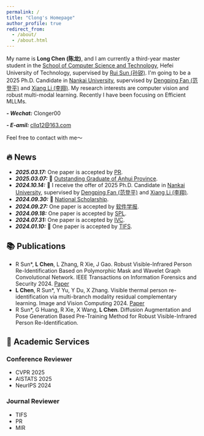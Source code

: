 ```yaml
---
permalink: /
title: "Clong's Homepage"
author_profile: true
redirect_from: 
  - /about/
  - /about.html
---
```


My name is **Long Chen (陈龙)**, and I am currently a third-year master student in the [School of Computer Science and Technology](https://ci.hfut.edu.cn/), Hefei University of Technology, supervised by [Rui Sun (孙锐)](https://faculty.hfut.edu.cn/sr1/zh_CN/index.htm). I'm going to be a 2025 Ph.D. Candidate in [Nankai University](https://cc.nankai.edu.cn/), supervised by [Dengping Fan (范登平)](https://dengpingfan.github.io/pages/People.html) and [Xiang Li (李翔)](https://implus.github.io/). My research interests are computer vision and robust multi-modal learning. Recently I have been focusing on Efficient MLLMs.

<strong><i>- Wechat:</i></strong> Clonger00

<strong><i>- E-amil: </i></strong>cllq12@163.com

Feel free to contact with me～
 
🔥 News
---
- <strong><i>2025.03.17:</i></strong> One paper is accepted by [PR](https://www.sciencedirect.com/science/article/pii/S0031320325002754).
- <strong><i>2025.03.07:</i></strong> 🎉 [Outstanding Graduate of Anhui Province](https://ci.hfut.edu.cn/info/1063/15458.htm).
- <strong><i>2024.10.14:</i></strong> 🎉 I receive the offer of 2025 Ph.D. Candidate in [Nankai University](https://cc.nankai.edu.cn/), supervised by [Dengping Fan (范登平)](https://dengpingfan.github.io/pages/People.html) and [Xiang Li (李翔)](https://implus.github.io/). 
- <strong><i>2024.09.30:</i></strong> 🎉 [National Scholarship](https://ci.hfut.edu.cn/info/1063/15083.htm).
- <strong><i>2024.09.27:</i></strong> One paper is accepted by [软件学报](https://www.jos.org.cn/jos/article/abstract/7293).
- <strong><i>2024.09.18:</i></strong> One paper is accepted by [SPL](https://ieeexplore.ieee.org/abstract/document/10689388).  
- <strong><i>2024.07.31:</i></strong> One paper is accepted by [IVC](https://www.sciencedirect.com/science/article/pii/S0262885624003068).
- <strong><i>2024.01.10:</i></strong> 🎉 One paper is accepted by [TIFS](https://ieeexplore.ieee.org/abstract/document/10400493).

📚 Publications
---
- R Sun*, **L Chen**, L Zhang, R Xie, J Gao. Robust Visible-Infrared Person Re-Identification Based on Polymorphic Mask and Wavelet Graph Convolutional Network.
  IEEE Transactions on Information Forensics and Security 2024. [Paper](https://ieeexplore.ieee.org/abstract/document/10400493)
- **L Chen**, R Sun*, Y Yu, Y Du, X Zhang. Visible thermal person re-identification via multi-branch modality residual complementary learning.
  Image and Vision Computing 2024. [Paper](https://www.sciencedirect.com/science/article/pii/S0262885624003068)
- R Sun*, G Huang, R Xie, X Wang, **L Chen**. Diffusion Augmentation and Pose Generation Based Pre-Training Method for Robust Visible-Infrared Person Re-Identification. 



📰 Academic Services
---
### Conference Reviewer
- CVPR 2025
- AISTATS 2025
- NeurIPS 2024
### Journal Reviewer
- TIFS
- PR
- MIR
